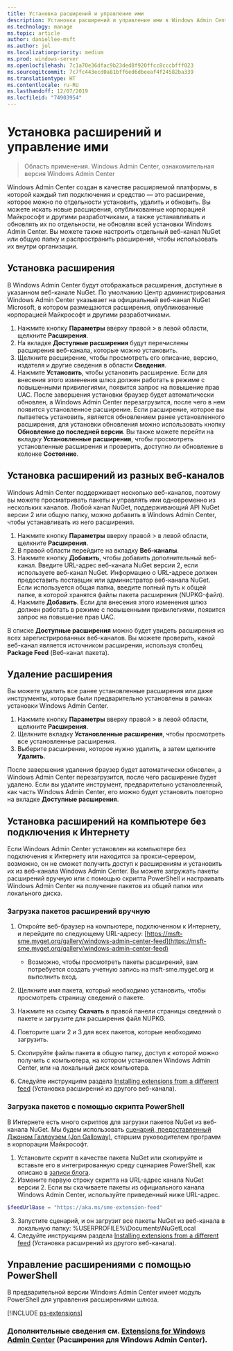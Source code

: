 ```yaml
---
title: Установка расширений и управление ими
description: Установка расширений и управление ими в Windows Admin Center (проект Honolulu)
ms.technology: manage
ms.topic: article
author: daniellee-msft
ms.author: jol
ms.localizationpriority: medium
ms.prod: windows-server
ms.openlocfilehash: 7c1a70e36dfac9b23ded8f920ffcc8cccbfff023
ms.sourcegitcommit: 7c7fc443ecd0a81bff6ed6dbeeaf4f24582ba339
ms.translationtype: HT
ms.contentlocale: ru-RU
ms.lasthandoff: 12/07/2019
ms.locfileid: "74903954"
---
```

# <a name="install-and-manage-extensions"></a>Установка расширений и управление ими

>Область применения. Windows Admin Center, ознакомительная версия Windows Admin Center

Windows Admin Center создан в качестве расширяемой платформы, в которой каждый тип подключения и средство — это расширение, которое можно по отдельности установить, удалить и обновить. Вы можете искать новые расширения, опубликованные корпорацией Майкрософт и другими разработчиками, а также устанавливать и обновлять их по отдельности, не обновляя всей установки Windows Admin Center. Вы можете также настроить отдельный веб-канал NuGet или общую папку и распространить расширения, чтобы использовать их внутри организации.

## <a name="installing-an-extension"></a>Установка расширения

В Windows Admin Center будут отображаться расширения, доступные в указанном веб-канале NuGet. По умолчанию Центр администрирования Windows Admin Center указывает на официальный веб-канал NuGet Microsoft, в котором размещаются расширения, опубликованные корпорацией Майкрософт и другими разработчиками.

1. Нажмите кнопку **Параметры** вверху правой > в левой области, щелкните **Расширения**. 
2. На вкладке **Доступные расширения** будут перечислены расширения веб-канала, которые можно установить.
3. Щелкните расширение, чтобы просмотреть его описание, версию, издателя и другие сведения в области **Сведения**.
4. Нажмите **Установить**, чтобы установить расширение. Если для внесения этого изменения шлюз должен работать в режиме с повышенными привилегиями, появится запрос на повышение прав UAC. После завершения установки браузер будет автоматически обновлен, а Windows Admin Center перезагрузится, после чего в нем появится установленное расширение. Если расширение, которое вы пытаетесь установить, является обновлением ранее установленного расширения, для установки обновления можно использовать кнопку **Обновление до последней версии**. Вы также можете перейти на вкладку **Установленные расширения**, чтобы просмотреть установленные расширения и проверить, доступно ли обновление в колонке **Состояние**.

## <a name="installing-extensions-from-a-different-feed"></a>Установка расширений из разных веб-каналов

Windows Admin Center поддерживает несколько веб-каналов, поэтому вы можете просматривать пакеты и управлять ими одновременно из нескольких каналов. Любой канал NuGet, поддерживающий API NuGet версии 2 или общую папку, можно добавить в Windows Admin Center, чтобы устанавливать из него расширения.

1. Нажмите кнопку **Параметры** вверху правой > в левой области, щелкните **Расширения**.
2. В правой области перейдите на вкладку **Веб-каналы**.
3. Нажмите кнопку **Добавить**, чтобы добавить дополнительный веб-канал. Введите URL-адрес веб-канала NuGet версии 2, если используете веб-канал NuGet. Информацию о URL-адресе должен предоставить поставщик или администратор веб-канала NuGet. Если используется общая папка, введите полный путь к общей папке, в которой хранятся файлы пакета расширения (NUPKG-файл).
4. Нажмите **Добавить**. Если для внесения этого изменения шлюз должен работать в режиме с повышенными привилегиями, появится запрос на повышение прав UAC.

В списке **Доступные расширения** можно будет увидеть расширения из всех зарегистрированных веб-каналов. Вы можете проверить, какой веб-канал является источником расширения, используя столбец **Package Feed** (Веб-канал пакета).

## <a name="uninstalling-an-extension"></a>Удаление расширения

Вы можете удалить все ранее установленные расширения или даже инструменты, которые были предварительно установлены в рамках установки Windows Admin Center.

1. Нажмите кнопку **Параметры** вверху правой > в левой области, щелкните **Расширения**. 
2. Щелкните вкладку **Установленные расширения**, чтобы просмотреть все установленные расширения.
3. Выберите расширение, которое нужно удалить, а затем щелкните **Удалить**.

После завершения удаления браузер будет автоматически обновлен, а Windows Admin Center перезагрузится, после чего расширение будет удалено. Если вы удалите инструмент, предварительно установленный, как часть Windows Admin Center, его можно будет установить повторно на вкладке **Доступные расширения**.

## <a name="installing-extensions-on-a-computer-without-internet-connectivity"></a>Установка расширений на компьютере без подключения к Интернету

Если Windows Admin Center установлен на компьютере без подключения к Интернету или находится за прокси-сервером, возможно, он не сможет получить доступ к расширениям и установить их из веб-канала Windows Admin Center. Вы можете загружать пакеты расширений вручную или с помощью скрипта PowerShell и настраивать Windows Admin Center на получение пакетов из общей папки или локального диска.

### <a name="manually-downloading-extension-packages"></a>Загрузка пакетов расширений вручную

1. Откройте веб-браузер на компьютере, подключенном к Интернету, и перейдите по следующему URL-адресу: [https://msft-sme.myget.org/gallery/windows-admin-center-feed](https://msft-sme.myget.org/gallery/windows-admin-center-feed) 

   * Возможно, чтобы просмотреть пакеты расширений, вам потребуется создать учетную запись на msft-sme.myget.org и выполнить вход.

2. Щелкните имя пакета, который необходимо установить, чтобы просмотреть страницу сведений о пакете.
3. Нажмите на ссылку **Скачать** в правой панели страницы сведений о пакете и загрузите для расширения файл NUPKG.
4. Повторите шаги 2 и 3 для всех пакетов, которые необходимо загрузить.
5. Скопируйте файлы пакета в общую папку, доступ к которой можно получить с компьютера, на котором установлен Windows Admin Center, или на локальный диск компьютера.
6. Следуйте инструкциям раздела [Installing extensions from a different feed](#installing-extensions-from-a-different-feed) (Установка расширений из другого веб-канала).

### <a name="downloading-packages-with-a-powershell-script"></a>Загрузка пакетов с помощью скрипта PowerShell

В Интернете есть много скриптов для загрузки пакетов NuGet из веб-канала NuGet. Мы будем использовать [сценарий, предоставленный Джоном Галлоуэем (Jon Galloway)](https://weblogs.asp.net/jongalloway/downloading-a-local-nuget-repository-with-powershell), старшим руководителем программ в корпорации Майкрософт.

1. Установите скрипт в качестве пакета NuGet или скопируйте и вставьте его в интегрированную среду сценариев PowerShell, как описано в [записи блога](https://weblogs.asp.net/jongalloway/downloading-a-local-nuget-repository-with-powershell).
2. Измените первую строку скрипта на URL-адрес канала NuGet версии 2. Если вы скачиваете пакеты из официального канала Windows Admin Center, используйте приведенный ниже URL-адрес.

```powershell
$feedUrlBase = "https://aka.ms/sme-extension-feed"
```

3. Запустите сценарий, и он загрузит все пакеты NuGet из веб-канала в локальную папку: %USERPROFILE%\Documents\NuGetLocal
4. Следуйте инструкциям раздела [Installing extensions from a different feed](#installing-extensions-from-a-different-feed) (Установка расширений из другого веб-канала).

## <a name="manage-extensions-with-powershell"></a>Управление расширениями с помощью PowerShell

В предварительной версии Windows Admin Center имеет модуль PowerShell для управления расширениями шлюза.

[!INCLUDE [ps-extensions](../includes/ps-extensions.md)]

### <a name="learn-more-about-building-an-extension-with-the-windows-admin-center-sdkextendextensibility-overviewmd"></a>Дополнительные сведения см. [Extensions for Windows Admin Center](../extend/extensibility-overview.md) (Расширения для Windows Admin Center).